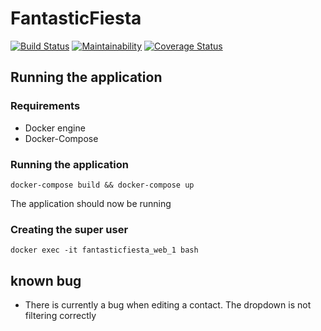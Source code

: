 # FantasticFiesta
[![Build Status](https://travis-ci.org/maximest-pierre/FantasticFiesta.svg?branch=master)](https://travis-ci.org/maximest-pierre/FantasticFiesta)
[![Maintainability](https://api.codeclimate.com/v1/badges/06d430c92fcc868c3377/maintainability)](https://codeclimate.com/github/maximest-pierre/FantasticFiesta/maintainability)
[![Coverage Status](https://coveralls.io/repos/github/maximest-pierre/FantasticFiesta/badge.svg?branch=master)](https://coveralls.io/github/maximest-pierre/FantasticFiesta?branch=master)
## Running the application

### Requirements
- Docker engine
- Docker-Compose

### Running the application

```docker-compose build && docker-compose up```

The application should now be running

### Creating the super user

`docker exec -it fantasticfiesta_web_1 bash`

## known bug
- There is currently a bug when editing a contact. The dropdown is not filtering correctly

 